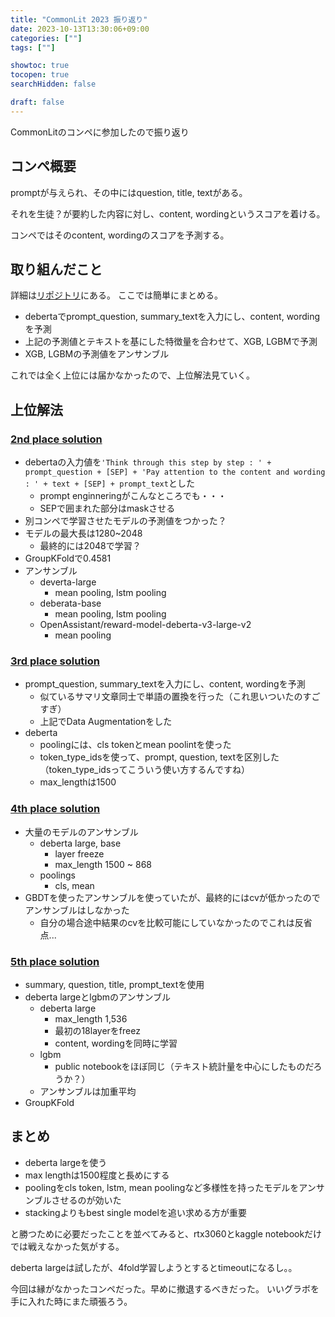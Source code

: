 ```yaml
---
title: "CommonLit 2023 振り返り"
date: 2023-10-13T13:30:06+09:00
categories: [""]
tags: [""]

showtoc: true
tocopen: true
searchHidden: false

draft: false
---
```


CommonLitのコンペに参加したので振り返り

## コンペ概要

promptが与えられ、その中にはquestion, title, textがある。

それを生徒？が要約した内容に対し、content, wordingというスコアを着ける。

コンペではそのcontent, wordingのスコアを予測する。

## 取り組んだこと

詳細は[リポジトリ](https://github.com/konumaru/CommonLit2023)にある。
ここでは簡単にまとめる。

- debertaでprompt_question, summary_textを入力にし、content, wordingを予測
- 上記の予測値とテキストを基にした特徴量を合わせて、XGB, LGBMで予測
- XGB, LGBMの予測値をアンサンブル

これでは全く上位には届かなかったので、上位解法見ていく。

## 上位解法

### [2nd place solution](https://www.kaggle.com/competitions/commonlit-evaluate-student-summaries/discussion/446573)

- debertaの入力値を`'Think through this step by step : ' + prompt_question + [SEP] + 'Pay attention to the content and wording : ' + text + [SEP] + prompt_text`とした
  - prompt enginneringがこんなところでも・・・
  - SEPで囲まれた部分はmaskさせる
- 別コンペで学習させたモデルの予測値をつかった？
- モデルの最大長は1280~2048
  - 最終的には2048で学習？
- GroupKFoldで0.4581
- アンサンブル
  - deverta-large
    - mean pooling, lstm pooling
  - deberata-base
    - mean pooling, lstm pooling
  - OpenAssistant/reward-model-deberta-v3-large-v2
    - mean pooling

### [3rd place solution](https://www.kaggle.com/competitions/commonlit-evaluate-student-summaries/discussion/446686)

- prompt_question, summary_textを入力にし、content, wordingを予測
  - 似ているサマリ文章同士で単語の置換を行った（これ思いついたのすごすぎ）
  - 上記でData Augmentationをした
- deberta
  - poolingには、cls tokenとmean poolintを使った
  - token_type_idsを使って、prompt, question, textを区別した（token_type_idsってこういう使い方するんですね）
  - max_lengthは1500

### [4th place solution](https://www.kaggle.com/competitions/commonlit-evaluate-student-summaries/discussion/446524)

- 大量のモデルのアンサンブル
  - deberta large, base
    - layer freeze
    - max_length 1500 ~ 868
  - poolings
    - cls, mean
- GBDTを使ったアンサンブルを使っていたが、最終的にはcvが低かったのでアンサンブルはしなかった
  - 自分の場合途中結果のcvを比較可能にしていなかったのでこれは反省点...

### [5th place solution](https://www.kaggle.com/competitions/commonlit-evaluate-student-summaries/discussion/446584)

- summary, question, title, prompt_textを使用
- deberta largeとlgbmのアンサンブル
  - deberta large
    - max_length 1,536
    - 最初の18layerをfreez
    - content, wordingを同時に学習
  - lgbm
    - public notebookをほぼ同じ（テキスト統計量を中心にしたものだろうか？）
  - アンサンブルは加重平均
- GroupKFold

## まとめ

- deberta largeを使う
- max lengthは1500程度と長めにする
- poolingをcls token, lstm, mean poolingなど多様性を持ったモデルをアンサンブルさせるのが効いた
- stackingよりもbest single modelを追い求める方が重要

と勝つために必要だったことを並べてみると、rtx3060とkaggle notebookだけでは戦えなかった気がする。

deberta largeは試したが、4fold学習しようとするとtimeoutになるし。。

今回は縁がなかったコンペだった。早めに撤退するべきだった。
いいグラボを手に入れた時にまた頑張ろう。
